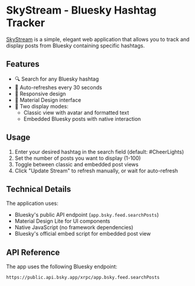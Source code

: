 # SkyStream - Bluesky Hashtag Tracker

[SkyStream](https://skystream.nothans.com/) is a simple, elegant web application that allows you to track and display posts from Bluesky containing specific hashtags.

## Features

- 🔍 Search for any Bluesky hashtag
- 🔄 Auto-refreshes every 30 seconds
- 📱 Responsive design
- 🎨 Material Design interface
- 🔀 Two display modes:
  - Classic view with avatar and formatted text
  - Embedded Bluesky posts with native interaction

## Usage

1. Enter your desired hashtag in the search field (default: #CheerLights)
2. Set the number of posts you want to display (1-100)
3. Toggle between classic and embedded post views
4. Click "Update Stream" to refresh manually, or wait for auto-refresh

## Technical Details

The application uses:
- Bluesky's public API endpoint (`app.bsky.feed.searchPosts`)
- Material Design Lite for UI components
- Native JavaScript (no framework dependencies)
- Bluesky's official embed script for embedded post view

## API Reference

The app uses the following Bluesky endpoint: 
```
https://public.api.bsky.app/xrpc/app.bsky.feed.searchPosts
```
    
